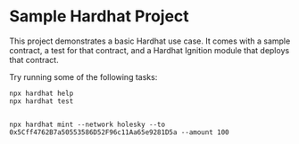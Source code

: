 # Sample Hardhat Project

This project demonstrates a basic Hardhat use case. It comes with a sample contract, a test for that contract, and a Hardhat Ignition module that deploys that contract.

Try running some of the following tasks:

```shell
npx hardhat help
npx hardhat test


npx hardhat mint --network holesky --to 0x5Cff4762B7a50553586D52F96c11Aa65e9281D5a --amount 100
```

